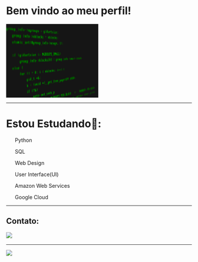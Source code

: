 <h1> Bem vindo ao meu perfil!</h1>

<img src="gif/code1.gif" alt="waving hands" align=center style="height: 200px; width:250px;"/>

---

<h1> Estou Estudando📖: </h1>

<ul>Python</ul>
<ul>SQL</ul>
<ul>Web Design</ul>
<ul>User Interface(UI)</ul>
<ul>Amazon Web Services</ul>
<ul>Google Cloud</ul>

--- 

<h2> Contato: </h2>
<div>
  <a href="https://www.linkedin.com/in/eduardo-amorim17" target="_blank"><img src="https://img.shields.io/badge/-LinkedIn-%230077B5?style=for-the-badge&logo=linkedin&logoColor=white" target="_blank"></a>
</div>

---

<div>
<a href="https://github.com/Edu-Amorim2">
<img height="180em" src="https://github-readme-stats.vercel.app/api/top-langs/?username=edu-Amorim2&layout=compact&langs_count=7&theme=blue-green"/>
</div>
